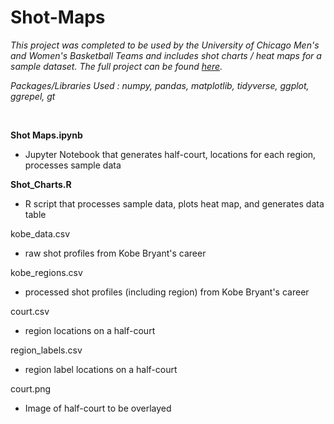 # Shot-Maps

*This project was completed to be used by the University of Chicago Men's and Women's Basketball Teams and includes shot charts / heat maps for a sample dataset. The full project can be found [here](https://jeremydumalig.com/heat-check/).*

*Packages/Libraries Used : numpy, pandas, matplotlib, tidyverse, ggplot, ggrepel, gt*

<br>

**Shot Maps.ipynb**
* Jupyter Notebook that generates half-court, locations for each region, processes sample data

**Shot_Charts.R**
* R script that processes sample data, plots heat map, and generates data table

kobe_data.csv
* raw shot profiles from Kobe Bryant's career

kobe_regions.csv
* processed shot profiles (including region) from Kobe Bryant's career

court.csv
* region locations on a half-court

region_labels.csv
* region label locations on a half-court

court.png
* Image of half-court to be overlayed
